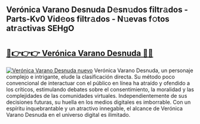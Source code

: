 ## Verónica Varano Desnuda D𝚎sn𝚞dos filtr𝚊dos - Parts-Kv0 Vid𝚎os filtr𝚊dos - N𝚞evas f𝚘tos atr𝚊ctivas SEHgO

# <h2><a href="http://mbaacua.tromn.icu/?c=Ver%c3%b3nica+Varano+Desnuda">🔗👉👉👉 Verónica Varano Desnuda 🔗🔗</a></h2>

[![Verónica Varano Desnuda nuevo](https://i.imgur.com/pEAQMta.gif)](http://mbaacua.tromn.icu/?c=Ver%c3%b3nica+Varano+Desnuda)
Verónica Varano Desnuda, un personaje complejo e intrigante, elude la clasificación directa. Su método poco convencional de interactuar con el público en línea ha atraído y ofendido a los críticos, estimulando debates sobre el consentimiento, la moralidad y las complejidades de las comunidades virtuales. Independientemente de sus decisiones futuras, su huella en los medios digitales es imborrable. Con un espíritu inquebrantable y un atractivo innegable, el alcance de Verónica Varano Desnuda en el universo digital es ilimitado.

